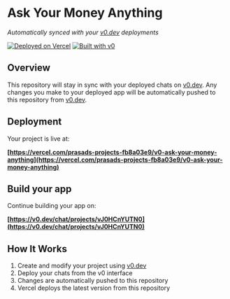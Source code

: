 # Ask Your Money Anything

*Automatically synced with your [v0.dev](https://v0.dev) deployments*

[![Deployed on Vercel](https://img.shields.io/badge/Deployed%20on-Vercel-black?style=for-the-badge&logo=vercel)](https://vercel.com/prasads-projects-fb8a03e9/v0-ask-your-money-anything)
[![Built with v0](https://img.shields.io/badge/Built%20with-v0.dev-black?style=for-the-badge)](https://v0.dev/chat/projects/vJ0HCnYUTN0)

## Overview

This repository will stay in sync with your deployed chats on [v0.dev](https://v0.dev).
Any changes you make to your deployed app will be automatically pushed to this repository from [v0.dev](https://v0.dev).

## Deployment

Your project is live at:

**[https://vercel.com/prasads-projects-fb8a03e9/v0-ask-your-money-anything](https://vercel.com/prasads-projects-fb8a03e9/v0-ask-your-money-anything)**

## Build your app

Continue building your app on:

**[https://v0.dev/chat/projects/vJ0HCnYUTN0](https://v0.dev/chat/projects/vJ0HCnYUTN0)**

## How It Works

1. Create and modify your project using [v0.dev](https://v0.dev)
2. Deploy your chats from the v0 interface
3. Changes are automatically pushed to this repository
4. Vercel deploys the latest version from this repository